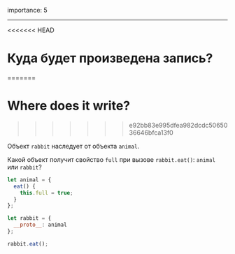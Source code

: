 importance: 5

---

<<<<<<< HEAD
# Куда будет произведена запись?
=======
# Where does it write?
>>>>>>> e92bb83e995dfea982dcdc5065036646bfca13f0

Объект `rabbit` наследует от объекта `animal`.

Какой объект получит свойство `full` при вызове `rabbit.eat()`: `animal` или `rabbit`? 

```js
let animal = {
  eat() {
    this.full = true;
  }
};

let rabbit = {
  __proto__: animal
};

rabbit.eat();
```
